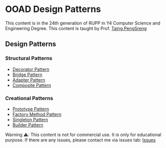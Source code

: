 # OOAD Design Patterns
This content is in the 24th generation of RUPP in Y4 Computer Science and Engineering Degree. This content is taught by Prof. [Taing PengSreng](https://github.com/taingp)

## Design Patterns
### Structural Patterns
- [Decorator Pattern](./decorator)
- [Bridge Pattern](./bridge)
- [Adapter Pattern](./adapter)
- [Composite Pattern](./composite)

### Creational Patterns
- [Prototype Pattern](./prototype)
- [Factory Method Pattern](./factory-method)
- [Singleton Pattern](./singleton)
- [Builder Pattern](./builder)

Warning ⚠️: This content is not for commercial use. It is only for educational purpose. If there are any issues, please contact me via issues tab: [Issues](/issues)